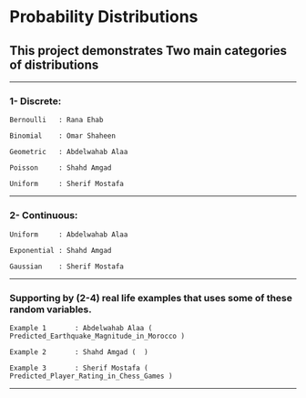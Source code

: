 # Probability Distributions
## This project demonstrates Two main categories of distributions

------------------------------------------------------------------------------------
### 1- Discrete: 
	
	Bernoulli	: Rana Ehab
				
	Binomial 	: Omar Shaheen
				
	Geometric	: Abdelwahab Alaa
				
	Poisson  	: Shahd Amgad
				
	Uniform	 	: Sherif Mostafa	

------------------------------------------------------------------------------------
### 2- Continuous:
	
	Uniform    	: Abdelwahab Alaa
	
	Exponential	: Shahd Amgad
	
	Gaussian   	: Sherif Mostafa

 ------------------------------------------------------------------------------------
### Supporting by (2-4) real life examples that uses some of these random variables.
				
	Example 1    	: Abdelwahab Alaa ( Predicted_Earthquake_Magnitude_in_Morocco )
 
 	Example 2    	: Shahd Amgad (  )
 
	Example 3    	: Sherif Mostafa ( Predicted_Player_Rating_in_Chess_Games )
 
------------------------------------------------------------------------------------
